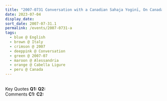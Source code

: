 ```yaml
---
title: "2007-0731 Conversation with a Canadian Sahaja Yoginī, On Canada, Palazzo Doria, Cabella Ligure, Alessandria, Italy"
date: 2023-07-04
display_date: 
sort_date: 2007-07-31.1
permalink: /events/2007-0731-a
tags:
  - blue @ English
  - brown @ Italy
  - crimson @ 2007
  - deeppink @ Conversation
  - green @ 2007-07
  - maroon @ Alessandria
  - orange @ Cabella Ligure
  - peru @ Canada
---
```


<br>

<wave-list>
  <list-title color="DarkSeaGreen" width="55">Key Quotes</list-title>
  <list-item color="BlanchedAlmond" width="280"><b>Q1:</b> <i></i></list-item>
  <list-item color="Lavender" width="280"><b>Q2:</b> <i></i></list-item>
</wave-list>

<br>

<wave-list>
  <list-title color="DarkSeaGreen" width="55">Comments</list-title>
  <list-item color="BlanchedAlmond" width="280"><b>C1:</b> <i></i></list-item>
  <list-item color="Lavender" width="280"><b>C2:</b> <i></i></list-item>
</wave-list>